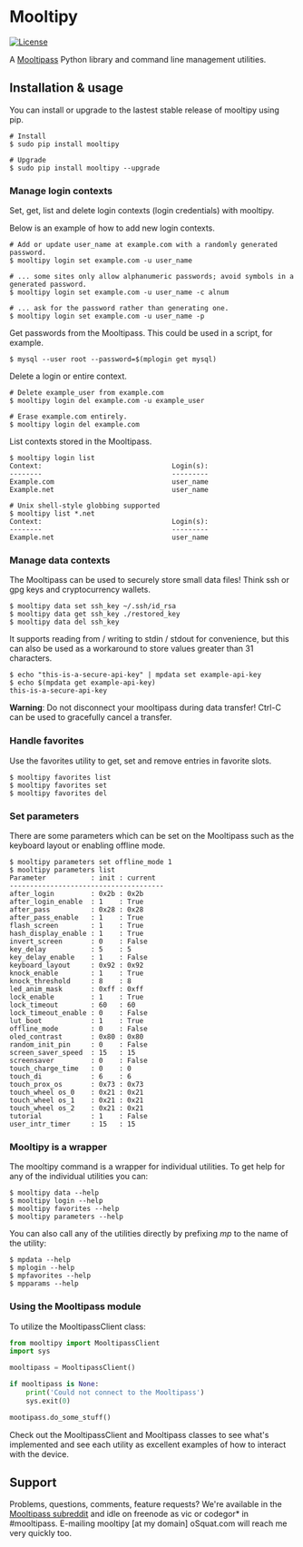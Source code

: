 # Mooltipy

[![License](https://img.shields.io/badge/license-GPLv3%2B-blue.svg)](http://www.gnu.org/licenses/gpl.html)

A [Mooltipass](http://themooltipass.com) Python library and command line
management utilities.


## Installation & usage
You can install or upgrade to the lastest stable release of mooltipy using pip.

```
# Install
$ sudo pip install mooltipy

# Upgrade
$ sudo pip install mooltipy --upgrade
```

### Manage login contexts
Set, get, list and delete login contexts (login credentials) with mooltipy.

Below is an example of how to add new login contexts.

```
# Add or update user_name at example.com with a randomly generated password.
$ mooltipy login set example.com -u user_name

# ... some sites only allow alphanumeric passwords; avoid symbols in a generated password.
$ mooltipy login set example.com -u user_name -c alnum

# ... ask for the password rather than generating one.
$ mooltipy login set example.com -u user_name -p
```

Get passwords from the Mooltipass. This could be used in a script, for example.

```
$ mysql --user root --password=$(mplogin get mysql)
```

Delete a login or entire context.

```
# Delete example_user from example.com
$ mooltipy login del example.com -u example_user

# Erase example.com entirely.
$ mooltipy login del example.com
```

List contexts stored in the Mooltipass.

```
$ mooltipy login list
Context:                                Login(s):
--------                                ---------
Example.com                             user_name
Example.net                             user_name

# Unix shell-style globbing supported
$ mooltipy list *.net
Context:                                Login(s):
--------                                ---------
Example.net                             user_name
```

### Manage data contexts
The Mooltipass can be used to securely store small data files! Think ssh or gpg
keys and cryptocurrency wallets.

```
$ mooltipy data set ssh_key ~/.ssh/id_rsa
$ mooltipy data get ssh_key ./restored_key
$ mooltipy data del ssh_key
```

It supports reading from / writing to stdin / stdout for convenience, but this
can also be used as a workaround to store values greater than 31 characters.

```
$ echo "this-is-a-secure-api-key" | mpdata set example-api-key
$ echo $(mpdata get example-api-key)
this-is-a-secure-api-key
```

**Warning**: Do not disconnect your mooltipass during data transfer! Ctrl-C can
be used to gracefully cancel a transfer.

### Handle favorites
Use the favorites utility to get, set and remove entries in favorite slots.

```
$ mooltipy favorites list
$ mooltipy favorites set
$ mooltipy favorites del
```

### Set parameters
There are some parameters which can be set on the Mooltipass such as the
keyboard layout or enabling offline mode.

```
$ mooltipy parameters set offline_mode 1
$ mooltipy parameters list
Parameter           : init : current
--------------------------------------
after_login         : 0x2b : 0x2b
after_login_enable  : 1    : True
after_pass          : 0x28 : 0x28
after_pass_enable   : 1    : True
flash_screen        : 1    : True
hash_display_enable : 1    : True
invert_screen       : 0    : False
key_delay           : 5    : 5
key_delay_enable    : 1    : False
keyboard_layout     : 0x92 : 0x92
knock_enable        : 1    : True
knock_threshold     : 8    : 8
led_anim_mask       : 0xff : 0xff
lock_enable         : 1    : True
lock_timeout        : 60   : 60
lock_timeout_enable : 0    : False
lut_boot            : 1    : True
offline_mode        : 0    : False
oled_contrast       : 0x80 : 0x80
random_init_pin     : 0    : False
screen_saver_speed  : 15   : 15
screensaver         : 0    : False
touch_charge_time   : 0    : 0
touch_di            : 6    : 6
touch_prox_os       : 0x73 : 0x73
touch_wheel os_0    : 0x21 : 0x21
touch_wheel os_1    : 0x21 : 0x21
touch_wheel os_2    : 0x21 : 0x21
tutorial            : 1    : False
user_intr_timer     : 15   : 15
```

### Mooltipy is a wrapper
The mooltipy command is a wrapper for individual utilities. To get help for any
of the individual utilities you can:

```
$ mooltipy data --help
$ mooltipy login --help
$ mooltipy favorites --help
$ mooltipy parameters --help
```

You can also call any of the utilities directly by prefixing *mp* to the name
of the utility:

```
$ mpdata --help
$ mplogin --help
$ mpfavorites --help
$ mpparams --help
```

### Using the Mooltipass module
To utilize the MooltipassClient class:

```python
from mooltipy import MooltipassClient
import sys

mooltipass = MooltipassClient()

if mooltipass is None:
    print('Could not connect to the Mooltipass')
    sys.exit(0)

mootipass.do_some_stuff()
```

Check out the MooltipassClient and Mooltipass classes to see what's implemented
and see each utility as excellent examples of how to interact with the device.

## Support
Problems, questions, comments, feature requests? We're available in the
[Mooltipass subreddit](http://reddit.com/r/mooltipass) and idle on freenode
as vic or codegor* in #mooltipass. E-mailing mooltipy [at my domain] 
oSquat.com will reach me very quickly too.
